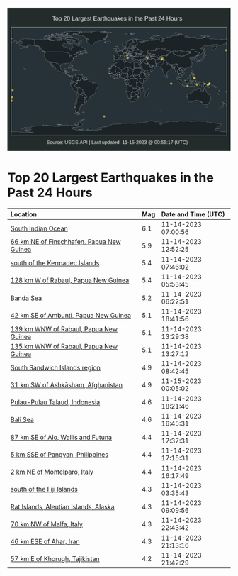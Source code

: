 ![Map](./map.png)

# Top 20 Largest Earthquakes in the Past 24 Hours

| Location | Mag | Date and Time (UTC) |
|:---|:---|:---|
| [South Indian Ocean](https://earthquake.usgs.gov/earthquakes/eventpage/usd00103xy) | 6.1 | 11-14-2023 07:00:56 |
| [66 km NE of Finschhafen, Papua New Guinea](https://earthquake.usgs.gov/earthquakes/eventpage/usd00103z8) | 5.9 | 11-14-2023 12:52:25 |
| [south of the Kermadec Islands](https://earthquake.usgs.gov/earthquakes/eventpage/usd00103y7) | 5.4 | 11-14-2023 07:46:02 |
| [128 km W of Rabaul, Papua New Guinea](https://earthquake.usgs.gov/earthquakes/eventpage/usd00103xp) | 5.4 | 11-14-2023 05:53:45 |
| [Banda Sea](https://earthquake.usgs.gov/earthquakes/eventpage/usd00103xu) | 5.2 | 11-14-2023 06:22:51 |
| [42 km SE of Ambunti, Papua New Guinea](https://earthquake.usgs.gov/earthquakes/eventpage/us6000lnek) | 5.1 | 11-14-2023 18:41:56 |
| [139 km WNW of Rabaul, Papua New Guinea](https://earthquake.usgs.gov/earthquakes/eventpage/usd00103zh) | 5.1 | 11-14-2023 13:29:38 |
| [135 km WNW of Rabaul, Papua New Guinea](https://earthquake.usgs.gov/earthquakes/eventpage/usd00103zg) | 5.1 | 11-14-2023 13:27:12 |
| [South Sandwich Islands region](https://earthquake.usgs.gov/earthquakes/eventpage/usd00103yf) | 4.9 | 11-14-2023 08:42:45 |
| [31 km SW of Ashkāsham, Afghanistan](https://earthquake.usgs.gov/earthquakes/eventpage/us6000lngc) | 4.9 | 11-15-2023 00:05:02 |
| [Pulau-Pulau Talaud, Indonesia](https://earthquake.usgs.gov/earthquakes/eventpage/us6000lnei) | 4.6 | 11-14-2023 18:21:46 |
| [Bali Sea](https://earthquake.usgs.gov/earthquakes/eventpage/us6000lndy) | 4.6 | 11-14-2023 16:45:31 |
| [87 km SE of Alo, Wallis and Futuna](https://earthquake.usgs.gov/earthquakes/eventpage/us6000lne8) | 4.4 | 11-14-2023 17:37:31 |
| [5 km SSE of Pangyan, Philippines](https://earthquake.usgs.gov/earthquakes/eventpage/us6000lne4) | 4.4 | 11-14-2023 17:15:31 |
| [2 km NE of Montelparo, Italy](https://earthquake.usgs.gov/earthquakes/eventpage/us6000lnce) | 4.4 | 11-14-2023 16:17:49 |
| [south of the Fiji Islands](https://earthquake.usgs.gov/earthquakes/eventpage/us7000lau5) | 4.3 | 11-14-2023 03:35:43 |
| [Rat Islands, Aleutian Islands, Alaska](https://earthquake.usgs.gov/earthquakes/eventpage/usd00103yk) | 4.3 | 11-14-2023 09:09:56 |
| [70 km NW of Malfa, Italy](https://earthquake.usgs.gov/earthquakes/eventpage/us6000lnfx) | 4.3 | 11-14-2023 22:43:42 |
| [46 km ESE of Ahar, Iran](https://earthquake.usgs.gov/earthquakes/eventpage/us6000lnfd) | 4.3 | 11-14-2023 21:13:16 |
| [57 km E of Khorugh, Tajikistan](https://earthquake.usgs.gov/earthquakes/eventpage/us6000lnfp) | 4.2 | 11-14-2023 21:42:29 |

